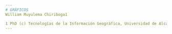 ```yaml
---
# GRÁFICOS   
William Muyulema Chiriboga1 

1 PhD (c) Tecnologías de la Información Geográfica, Universidad de Alcalá Madrid - España.
---
```

